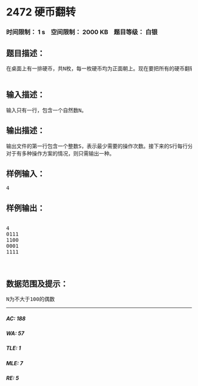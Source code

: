 # 2472 硬币翻转   
### 时间限制： 1 s&nbsp;&nbsp;&nbsp;&nbsp;空间限制： 2000 KB&nbsp;&nbsp;&nbsp;&nbsp;题目等级： 白银  
## 题目描述：  

<pre>
在桌面上有一排硬币，共N枚，每一枚硬币均为正面朝上。现在要把所有的硬币翻转成反面朝上，规则是每次可翻转任意N-1枚硬币（正面向上的被翻转为反面向上，反之亦然）。求一个最短的操作序列（将每次翻转N-1枚硬币成为一次操作）。
 
</pre>
  
  
## 输入描述：  

<pre>
输入只有一行，包含一个自然数N。
</pre>
  
  
## 输出描述：  

<pre>
输出文件的第一行包含一个整数S，表示最少需要的操作次数。接下来的S行每行分别表示每次操作后桌上硬币的状态（一行包含N个整数（0或1），表示每个硬币的状态：0——正面向上，和1——反面向上，不允许出现多余空格）。
对于有多种操作方案的情况，则只需输出一种。
</pre>
  
  
## 样例输入：  

<pre>
4
</pre>
  
  
## 样例输出：  

<pre>

4
0111
1100
0001
1111
 

</pre>
  
  
## 数据范围及提示：  

<pre>
N为不大于100的偶数
</pre>
  
  
***  

##### AC: 188  
##### WA: 57  
##### TLE: 1  
##### MLE: 7  
##### RE: 5  
